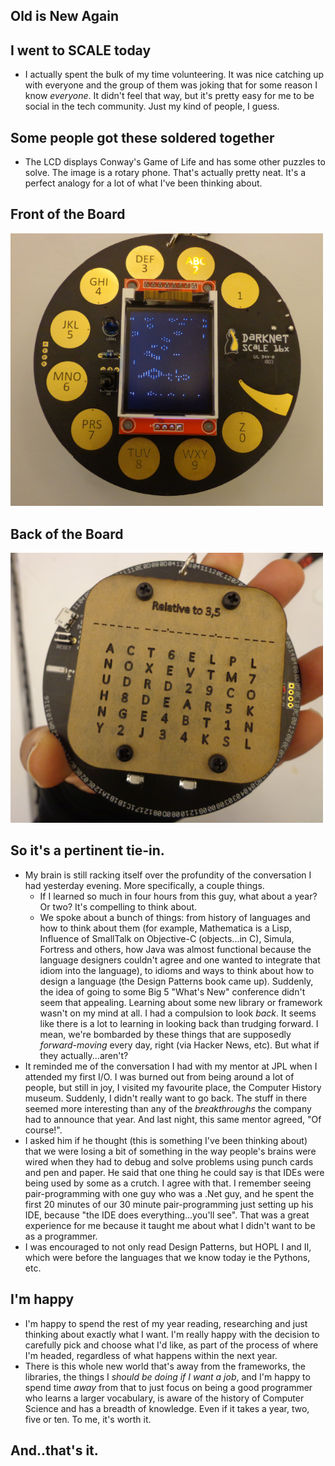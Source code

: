 ## Old is New Again

## I went to SCALE today

- I actually spent the bulk of my time volunteering. It was nice catching up with everyone and the group
  of them was joking that for some reason I know *everyone*. It didn't feel that way, but it's pretty
  easy for me to be social in the tech community. Just my kind of people, I guess. 
  
## Some people got these soldered together

- The LCD displays Conway's Game of Life and has some other puzzles to solve. 
  The image is a rotary phone. That's actually pretty neat. 
  It's a perfect analogy for a lot of what I've been thinking about.
  
## Front of the Board 

<img src="/images/Meta/meta.png" width="500">

## Back of the Board 

<img src="/images/Meta/meta1.png" width="500">

## So it's a pertinent tie-in. 

- My brain is still racking itself over the profundity of the conversation I had yesterday evening. 
  More specifically, a couple things.
  - If I learned so much in four hours from this guy, what about a year? Or two? It's compelling to think about.
  - We spoke about a bunch of things: from history of languages and how to think about them (for example, 
    Mathematica is a Lisp, Influence of SmallTalk on Objective-C (objects...in C), Simula, Fortress and others,
    how Java was almost functional because the language designers couldn't agree and one wanted to integrate
    that idiom into the language), to idioms and ways to think about how to design a language (the Design Patterns book came up). 
    Suddenly, the idea of going to some Big 5 "What's New" conference didn't seem that appealing. Learning about
    some new library or framework wasn't on my mind at all. I had a compulsion to look *back*. It seems like there
    is a lot to learning in looking back than trudging forward. I mean, we're bombarded by these things that are 
    supposedly *forward-moving* every day, right (via Hacker News, etc). But what if they actually...aren't?
- It reminded me of the conversation I had with my mentor at JPL when I attended my first I/O. I was burned out from
  being around a lot of people, but still in joy, I visited my favourite place, the Computer History museum. 
  Suddenly, I didn't really want to go back. The stuff in there seemed more interesting than any of the *breakthroughs* 
  the company had to announce that year. And last night, this same mentor agreed, "Of course!".
- I asked him if he thought (this is something I've been thinking about) that we were losing a bit of something in the way
  people's brains were wired when they had to debug and solve problems using punch cards and pen and paper. He said that
  one thing he could say is that IDEs were being used by some as a crutch. I agree with that. I remember seeing pair-programming
  with one guy who was a .Net guy, and he spent the first 20 minutes of our 30 minute pair-programming just setting up his IDE,
  because "the IDE does everything...you'll see". That was a great experience for me because it taught me about what I didn't
  want to be as a programmer.
- I was encouraged to not only read Design Patterns, but HOPL I and II, which were before the languages that we know today 
  ie the Pythons, etc. 
  
## I'm happy
- I'm happy to spend the rest of my year reading, researching and just thinking about exactly what I want. I'm really happy 
  with the decision to carefully pick and choose what I'd like, as part of the process of where I'm headed, regardless of 
  what happens within the next year.
- There is this whole new world that's away from the frameworks, the libraries, the things I *should be doing if I want a job*,
  and I'm happy to spend time *away* from that to just focus on being a good programmer who learns a larger vocabulary, is 
  aware of the history of Computer Science and has a breadth of knowledge. Even if it takes a year, two, five or ten. To me, 
  it's worth it.
  
## And..that's it.
  
  


